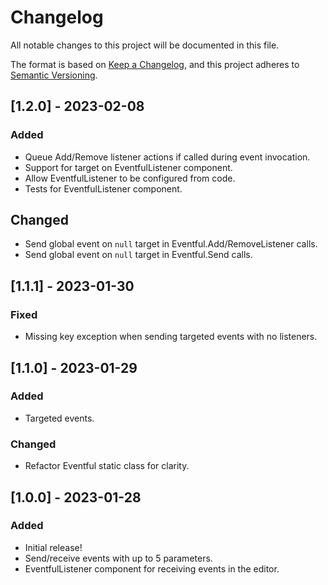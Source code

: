 # Changelog

All notable changes to this project will be documented in this file.

The format is based on [Keep a Changelog](https://keepachangelog.com/en/1.0.0/),
and this project adheres to [Semantic Versioning](https://semver.org/spec/v2.0.0.html).

## [1.2.0] - 2023-02-08

### Added
- Queue Add/Remove listener actions if called during event invocation.
- Support for target on EventfulListener component.
- Allow EventfulListener to be configured from code.
- Tests for EventfulListener component.

## Changed
- Send global event on `null` target in Eventful.Add/RemoveListener calls.
- Send global event on `null` target in Eventful.Send calls.

## [1.1.1] - 2023-01-30

### Fixed
- Missing key exception when sending targeted events with no listeners.

## [1.1.0] - 2023-01-29

### Added
- Targeted events.

### Changed
- Refactor Eventful static class for clarity.

## [1.0.0] - 2023-01-28

### Added
- Initial release!
- Send/receive events with up to 5 parameters.
- EventfulListener component for receiving events in the editor.
